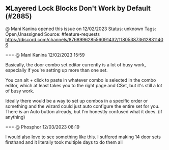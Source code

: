 ## ❌Layered Lock Blocks Don't Work by Default (#2885)
@ Mani Kanina opened this issue on 12/02/2023
Status: unknown
Tags: Open,Unassigned
Source: #feature-requests https://discord.com/channels/876899628556091432/1180538736128311406


=== @ Mani Kanina 12/02/2023 15:59

Basically, the door combo set editor currently is a lot of busy work, especially if you're setting up more than one set.

You can alt + click to paste in whatever combo is selected in the combo editor, which at least takes you to the right page and CSet, but it's still a lot of busy work.

Ideally there would be a way to set up combos in a specific order or something and the wizard could just auto configure the entire set for you.
There *is* an Auto button already, but I'm honestly confused what it does.
(if anything)

=== @ Phosphor 12/03/2023 08:19

I would also love to see something like this. I suffered making 14 door sets firsthand and it literally took multiple days to do them all
